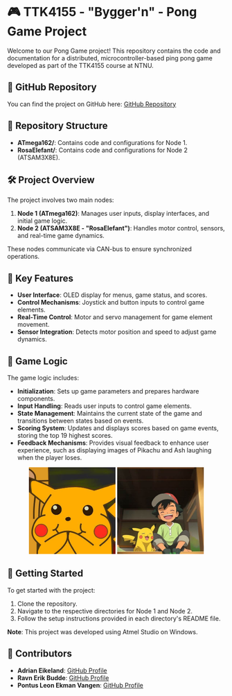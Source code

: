 # 🎮 TTK4155 - "Bygger'n" - Pong Game Project

Welcome to our Pong Game project! This repository contains the code and documentation for a distributed, microcontroller-based ping pong game developed as part of the TTK4155 course at NTNU.

## 🔗 GitHub Repository

You can find the project on GitHub here: [GitHub Repository](https://github.com/Adriaeik/TTK4155Atmel)

## 📁 Repository Structure

- **ATmega162/**: Contains code and configurations for Node 1.
- **RosaElefant/**: Contains code and configurations for Node 2 (ATSAM3X8E).

## 🛠️ Project Overview

The project involves two main nodes:

1. **Node 1 (ATmega162)**: Manages user inputs, display interfaces, and initial game logic.
2. **Node 2 (ATSAM3X8E - "RosaElefant")**: Handles motor control, sensors, and real-time game dynamics.

These nodes communicate via CAN-bus to ensure synchronized operations.

## 🎯 Key Features

- **User Interface**: OLED display for menus, game status, and scores.
- **Control Mechanisms**: Joystick and button inputs to control game elements.
- **Real-Time Control**: Motor and servo management for game element movement.
- **Sensor Integration**: Detects motor position and speed to adjust game dynamics.

## 🧠 Game Logic

The game logic includes:

- **Initialization**: Sets up game parameters and prepares hardware components.
- **Input Handling**: Reads user inputs to control game elements.
- **State Management**: Maintains the current state of the game and transitions between states based on events.
- **Scoring System**: Updates and displays scores based on game events, storing the top 19 highest scores.
- **Feedback Mechanisms**: Provides visual feedback to enhance user experience, such as displaying images of Pikachu and Ash laughing when the player loses. 

<p align="center">
  <img src="images/pikachu_ler.png" alt="Pikachu ler" width="200" />
  <img src="images/ashOgpikachu_ler.png" alt="Ash og Pikachu ler" width="200" />
</p>


## 🚀 Getting Started

To get started with the project:

1. Clone the repository.
2. Navigate to the respective directories for Node 1 and Node 2.
3. Follow the setup instructions provided in each directory's README file.

**Note**: This project was developed using Atmel Studio on Windows.

## 🤝 Contributors

- **Adrian Eikeland**: [GitHub Profile](https://github.com/Adriaeik)
- **Ravn Erik Budde**: [GitHub Profile](https://github.com/ravnbudde)
- **Pontus Leon Ekman Vangen**: [GitHub Profile](https://github.com/poelekva)




 

